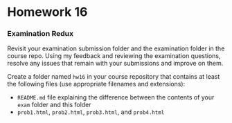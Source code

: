 # Homework 16

### Examination Redux

Revisit your examination submission folder and the examination folder in the course repo. Using my feedback and reviewing the examination questions, resolve any issues that remain with your submissions and improve on them.

Create a folder named `hw16` in your course repository that contains at least the following files (use appropriate filenames and extensions):

* `README.md` file explaining the difference between the contents of your `exam` folder and this folder
* `prob1.html`, `prob2.html`, `prob3.html`, and `prob4.html`
